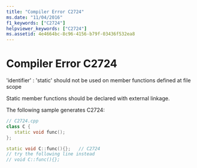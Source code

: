 ```yaml
---
title: "Compiler Error C2724"
ms.date: "11/04/2016"
f1_keywords: ["C2724"]
helpviewer_keywords: ["C2724"]
ms.assetid: 4e4664bc-8c96-4156-b79f-03436f532ea8
---
```

# Compiler Error C2724

'identifier' : 'static' should not be used on member functions defined at file scope

Static member functions should be declared with external linkage.

The following sample generates C2724:

```cpp
// C2724.cpp
class C {
   static void func();
};

static void C::func(){};   // C2724
// try the following line instead
// void C::func(){};
```
